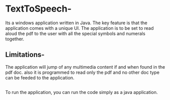 # TextToSpeech-
Its a windows application written in Java. The key feature is that the application comes with a unique UI. The application is to be set to read aloud the pdf to the user with all the special symbols and numerals together.
## Limitations-

The application will jump of any multimedia content if and when found in the pdf doc.
also it is programmed to read only the pdf and no other doc type can be feeded to the application.

##
To run the application,
you can run the code simply as a java application.
